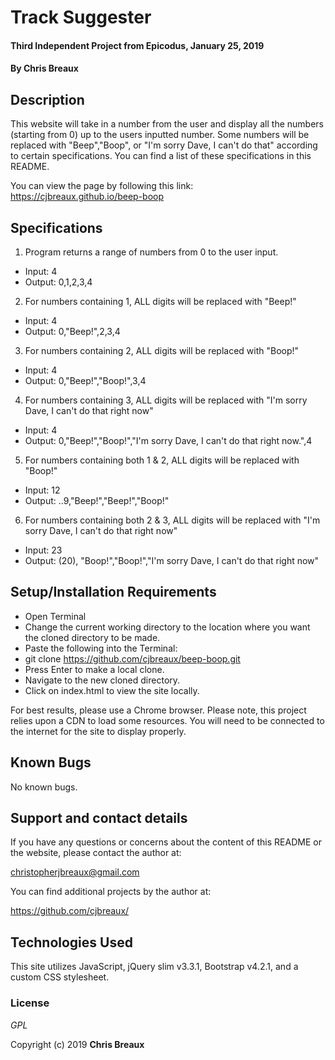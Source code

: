# Track Suggester

#### Third Independent Project from Epicodus, January 25, 2019

#### By Chris Breaux

## Description

This website will take in a number from the user and display all the numbers (starting from 0) up to the users inputted number. Some numbers will be replaced with "Beep","Boop", or "I'm sorry Dave, I can't do that" according to certain specifications. You can find a list of these specifications in this README.

You can view the page by following this link:
https://cjbreaux.github.io/beep-boop

## Specifications
1. Program returns a range of numbers from 0 to the user input.
  * Input: 4
  * Output: 0,1,2,3,4

2. For numbers containing 1, ALL digits will be replaced with "Beep!"
* Input: 4
* Output: 0,"Beep!",2,3,4

3. For numbers containing 2, ALL digits will be replaced with "Boop!"
* Input: 4
* Output: 0,"Beep!","Boop!",3,4

4. For numbers containing 3, ALL digits will be replaced with "I'm sorry Dave, I can't do that right now"
* Input: 4
* Output: 0,"Beep!","Boop!","I'm sorry Dave, I can't do that right now.",4

5. For numbers containing both 1 & 2, ALL digits will be replaced with "Boop!"
* Input: 12
* Output: ..9,"Beep!","Beep!","Boop!"

6. For numbers containing both 2 & 3, ALL digits will be replaced with "I'm sorry Dave, I can't do that right now"
* Input: 23
* Output: (20), "Boop!","Boop!","I'm sorry Dave, I can't do that right now"




## Setup/Installation Requirements

* Open Terminal
* Change the current working directory to the location where you want the cloned directory to be made.
* Paste the following into the Terminal:
* git clone https://github.com/cjbreaux/beep-boop.git
* Press Enter to make a local clone.
* Navigate to the new cloned directory.
* Click on index.html to view the site locally.

For best results, please use a Chrome browser.
Please note, this project relies upon a CDN to load some resources. You will need to be connected to the internet for the site to display properly.

## Known Bugs

No known bugs.

## Support and contact details

If you have any questions or concerns about the content of this README or the website, please contact the author at:  

christopherjbreaux@gmail.com

You can find additional projects by the author at:

https://github.com/cjbreaux/


## Technologies Used

This site utilizes JavaScript, jQuery slim v3.3.1, Bootstrap v4.2.1, and a custom CSS stylesheet.

### License

*GPL*

Copyright (c) 2019 **Chris Breaux**
